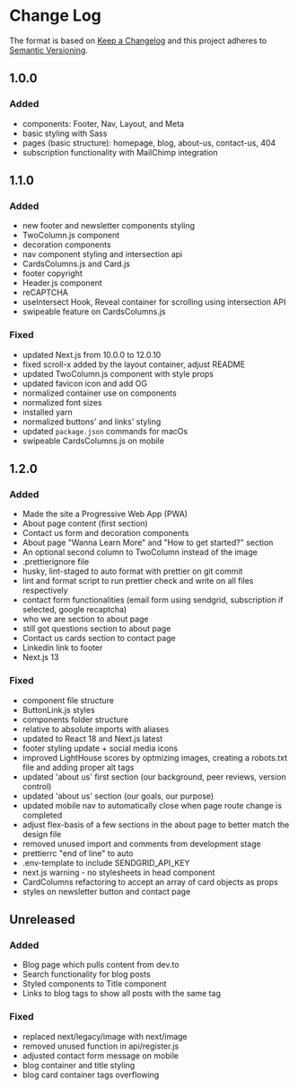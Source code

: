 # Change Log

The format is based on [Keep a Changelog](http://keepachangelog.com/en/1.0.0/)
and this project adheres to [Semantic Versioning](http://semver.org/spec/v2.0.0.html).

## 1.0.0

### Added

- components: Footer, Nav, Layout, and Meta
- basic styling with Sass
- pages (basic structure): homepage, blog, about-us, contact-us, 404
- subscription functionality with MailChimp integration

## 1.1.0

### Added

- new footer and newsletter components styling
- TwoColumn.js component
- decoration components
- nav component styling and intersection api
- CardsColumns.js and Card.js
- footer copyright
- Header.js component
- reCAPTCHA
- useIntersect Hook, Reveal container for scrolling using intersection API
- swipeable feature on CardsColumns.js

### Fixed

- updated Next.js from 10.0.0 to 12.0.10
- fixed scroll-x added by the layout container, adjust README
- updated TwoColumn.js component with style props
- updated favicon icon and add OG
- normalized container use on components
- normalized font sizes
- installed yarn
- normalized buttons' and links' styling
- updated `package.json` commands for macOs
- swipeable CardsColumns.js on mobile

## 1.2.0

### Added

- Made the site a Progressive Web App (PWA)
- About page content (first section)
- Contact us form and decoration components
- About page "Wanna Learn More" and "How to get started?" section
- An optional second column to TwoColumn instead of the image
- .prettierignore file
- husky, lint-staged to auto format with prettier on git commit
- lint and format script to run prettier check and write on all files respectively
- contact form functionalities (email form using sendgrid, subscription if selected, google recaptcha)
- who we are section to about page
- still got questions section to about page
- Contact us cards section to contact page
- Linkedin link to footer
- Next.js 13

### Fixed

- component file structure
- ButtonLink.js styles
- components folder structure
- relative to absolute imports with aliases
- updated to React 18 and Next.js latest
- footer styling update + social media icons
- improved LightHouse scores by optmizing images, creating a robots.txt file and adding proper alt tags
- updated 'about us' first section (our background, peer reviews, version control)
- updated 'about us' section (our goals, our purpose)
- updated mobile nav to automatically close when page route change is completed
- adjust flex-basis of a few sections in the about page to better match the design file
- removed unused import and comments from development stage
- prettierrc "end of line" to auto
- .env-template to include SENDGRID_API_KEY
- next.js warning - no stylesheets in head component
- CardColumns refactoring to accept an array of card objects as props
- styles on newsletter button and contact page

## Unreleased

### Added

- Blog page which pulls content from dev.to
- Search functionality for blog posts
- Styled components to Title component
- Links to blog tags to show all posts with the same tag

### Fixed

- replaced next/legacy/image with next/image
- removed unused function in api/register.js
- adjusted contact form message on mobile
- blog container and title styling
- blog card container tags overflowing
